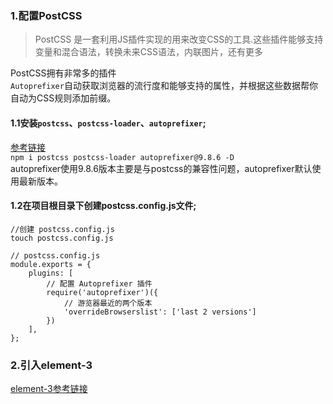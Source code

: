 ### 1.配置PostCSS
>PostCSS 是一套利用JS插件实现的用来改变CSS的工具.这些插件能够支持变量和混合语法，转换未来CSS语法，内联图片，还有更多  

PostCSS拥有非常多的插件  
`Autoprefixer`自动获取浏览器的流行度和能够支持的属性，并根据这些数据帮你自动为CSS规则添加前缀。
#### 1.1安装`postcss`、`postcss-loader`、`autoprefixer`;
[参考链接](https://segmentfault.com/a/1190000038485632)  
`npm i postcss postcss-loader autoprefixer@9.8.6 -D`  
autoprefixer使用9.8.6版本主要是与postcss的兼容性问题，autoprefixer默认使用最新版本。
#### 1.2在项目根目录下创建postcss.config.js文件;
```
//创建 postcss.config.js
touch postcss.config.js

// postcss.config.js
module.exports = {
    plugins: [
        // 配置 Autoprefixer 插件
        require('autoprefixer')({
            // 游览器最近的两个版本
            'overrideBrowserslist': ['last 2 versions']
        })
    ],
};
```
### 2.引入element-3
[element-3参考链接](https://element-plus.gitee.io/#/zh-CN/component/installation)  


